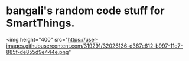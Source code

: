 # bangali's random code stuff for SmartThings.

<img height="400" src="https://user-images.githubusercontent.com/319291/32026136-d367e612-b997-11e7-885f-de855d9e444e.png"
